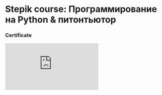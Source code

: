 # Stepik course: Программирование на Python & питонтьютор

### Certificate

<!-- <img
    src="certificate.png"
    title="certificate"
    alt="certificate"
    align="center"
> -->
 ![Alt text](https://github.com/rustem24liu/stepicnew/blob/d925dedfa9bcc22df7246264809173d7310ca089/stepik-certificate(python).pdf)